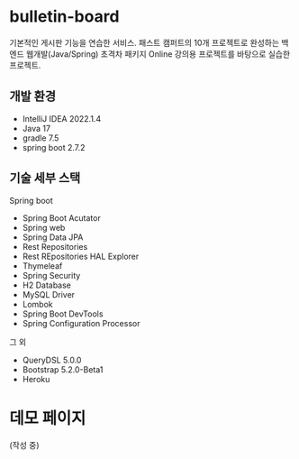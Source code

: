# bulletin-board

기본적인 게시판 기능을 연습한 서비스. 패스트 캠퍼트의 10개 프로젝트로 완성하는 백엔드 웹개발(Java/Spring) 초격차 패키지 Online 강의용 프로젝트를 바탕으로 실습한 프로젝트.

## 개발 환경

* IntelliJ IDEA 2022.1.4
* Java 17
* gradle 7.5
* spring boot 2.7.2

## 기술 세부 스택

Spring boot

* Spring Boot Acutator
* Spring web
* Spring Data JPA
* Rest Repositories
* Rest REpositories HAL Explorer
* Thymeleaf
* Spring Security
* H2 Database
* MySQL Driver
* Lombok
* Spring Boot DevTools
* Spring Configuration Processor

그 외

* QueryDSL 5.0.0
* Bootstrap 5.2.0-Beta1
* Heroku


# 데모 페이지 
(작성 중)
